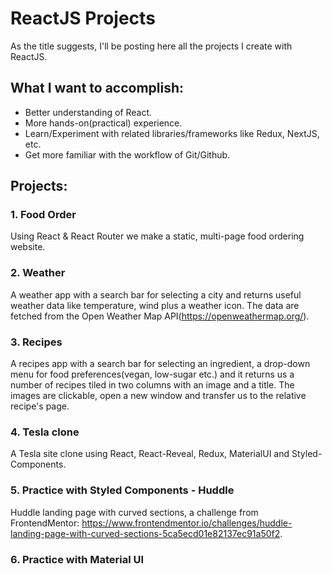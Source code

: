 # ReactJS Projects

As the title suggests, I'll be posting here all the projects I create with ReactJS.

## What I want to accomplish:

- Better understanding of React.
- More hands-on(practical) experience.
- Learn/Experiment with related libraries/frameworks like Redux, NextJS, etc.
- Get more familiar with the workflow of Git/Github.

## Projects:

### 1. Food Order

Using React & React Router we make a static, multi-page food ordering website.

### 2. Weather

A weather app with a search bar for selecting a city and returns useful weather data like temperature, wind plus a weather icon.
The data are fetched from the Open Weather Map API(https://openweathermap.org/).

### 3. Recipes

A recipes app with a search bar for selecting an ingredient, a drop-down menu for food preferences(vegan, low-sugar etc.) and it returns us a number of recipes tiled in two columns with an image and a title. The images are clickable, open a new window and transfer us to the relative recipe's page.

### 4. Tesla clone

A Tesla site clone using React, React-Reveal, Redux, MaterialUI and Styled-Components.

### 5. Practice with Styled Components - Huddle

Huddle landing page with curved sections, a challenge from FrontendMentor:
https://www.frontendmentor.io/challenges/huddle-landing-page-with-curved-sections-5ca5ecd01e82137ec91a50f2.

### 6. Practice with Material UI

